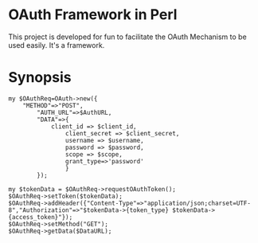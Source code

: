 # OAuth Framework in Perl
This project is developed for fun to facilitate the OAuth Mechanism to be used easily.
It's a framework.

# Synopsis
```
my $OAuthReq=OAuth->new({
	"METHOD"=>"POST",
        "AUTH_URL"=>$AuthURL,
        "DATA"=>{
        	client_id => $client_id,
                client_secret => $client_secret,
                username => $username,
                password => $password,
                scope => $scope,
                grant_type=>'password'
                }
        });

my $tokenData = $OAuthReq->requestOAuthToken();
$OAuthReq->setToken($tokenData);
$OAuthReq->addHeader({"Content-Type"=>"application/json;charset=UTF-8","Authorization"=>"$tokenData->{token_type} $tokenData->{access_token}"});
$OAuthReq->setMethod("GET");
$OAuthReq->getData($DataURL);
```
